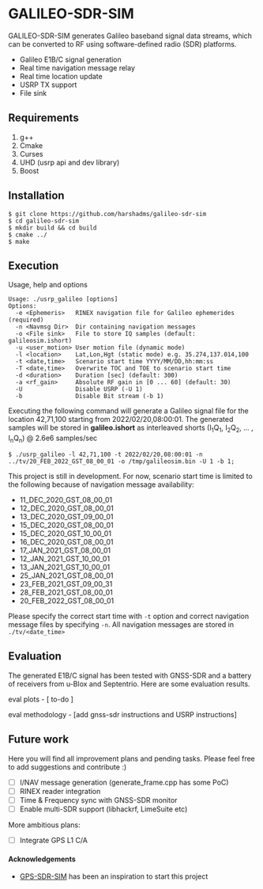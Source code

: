 # GALILEO-SDR-SIM

GALILEO-SDR-SIM generates Galileo baseband signal data streams, which can be converted to RF using software-defined radio (SDR) platforms.

- Galileo E1B/C signal generation
- Real time navigation message relay
- Real time location update
- USRP TX support 
- File sink

## Requirements

1. g++
2. Cmake
3. Curses
4. UHD (usrp api and dev library)
5. Boost

## Installation
```
$ git clone https://github.com/harshadms/galileo-sdr-sim
$ cd galileo-sdr-sim
$ mkdir build && cd build
$ cmake ../
$ make
```

## Execution

Usage, help and options
```
Usage: ./usrp_galileo [options]
Options:
  -e <Ephemeris>   RINEX navigation file for Galileo ephemerides (required)
  -n <Navmsg Dir>  Dir containing navigation messages
  -o <File sink>   File to store IQ samples (default: galileosim.ishort)
  -u <user_motion> User motion file (dynamic mode)
  -l <location>    Lat,Lon,Hgt (static mode) e.g. 35.274,137.014,100
  -t <date,time>   Scenario start time YYYY/MM/DD,hh:mm:ss
  -T <date,time>   Overwrite TOC and TOE to scenario start time
  -d <duration>    Duration [sec] (default: 300)
  -a <rf_gain>     Absolute RF gain in [0 ... 60] (default: 30)
  -U               Disable USRP (-U 1)
  -b               Disable Bit stream (-b 1)
```

Executing the following command will generate a Galileo signal file for the location 42,71,100 starting from 2022/02/20,08:00:01. The generated samples will be stored in **galileo.ishort** as interleaved shorts (I<sub>1</sub>Q<sub>1</sub>, I<sub>2</sub>Q<sub>2</sub>, ... , I<sub>n</sub>Q<sub>n</sub>) @ 2.6e6 samples/sec

```
$ ./usrp_galileo -l 42,71,100 -t 2022/02/20,08:00:01 -n ../tv/20_FEB_2022_GST_08_00_01 -o /tmp/galileosim.bin -U 1 -b 1;
```
This project is still in development. For now, scenario start time is limited to the following because of navigation message availability:

- 11_DEC_2020_GST_08_00_01
- 12_DEC_2020_GST_08_00_01
- 13_DEC_2020_GST_09_00_01
- 15_DEC_2020_GST_08_00_01
- 15_DEC_2020_GST_10_00_01
- 16_DEC_2020_GST_08_00_01
- 17_JAN_2021_GST_08_00_01
- 12_JAN_2021_GST_10_00_01
- 13_JAN_2021_GST_10_00_01
- 25_JAN_2021_GST_08_00_01
- 23_FEB_2021_GST_09_00_31
- 28_FEB_2021_GST_08_00_01
- 20_FEB_2022_GST_08_00_01

Please specify the correct start time with `-t` option and correct navigation message files by specifying `-n`. All navigation messages are stored in `./tv/<date_time>`

## Evaluation

The generated E1B/C signal has been tested with GNSS-SDR and a battery of receivers from u-Blox and Septentrio. Here are some evaluation results.

eval plots - [ to-do ]

eval methodology - [add gnss-sdr instructions and USRP instructions]

## Future work

Here you will find all improvement plans and pending tasks. Please feel free to add suggestions and contribute :)

- [ ] I/NAV message generation (generate_frame.cpp has some PoC)
- [ ] RINEX reader integration
- [ ] Time & Frequency sync with GNSS-SDR monitor
- [ ] Enable multi-SDR support (libhackrf, LimeSuite etc)

More ambitious plans:

- [ ] Integrate GPS L1 C/A

#### Acknowledgements

- <a href="https://github.com/osqzss/gps-sdr-sim">GPS-SDR-SIM</a> has been an inspiration to start this project
